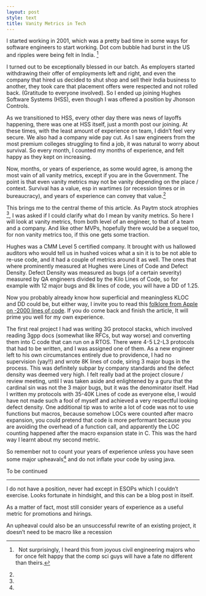 ```yaml
---
layout: post
style: text
title: Vanity Metrics in Tech
---
```


I started working in 2001, which was a pretty bad time in some ways for software engineers to start working. Dot com bubble had burst in the US and ripples were being felt in India. [^1] 

I turned out to be exceptionally blessed in our batch. As employers started withdrawing their offer of employments left and right, and even the company that hired us decided to shut shop and sell their India business to another, they took care that placement offers were respected and not rolled back. (Gratitude to everyone involved). So I ended up joining Hughes Software Systems (HSS), even though I was offered a position by Jhonson Controls.

As we transitioned to HSS, every other day there was news of layoffs happening, there was one at HSS itself, just a month post our joining. At these times, with the least amount of experience on team, I didn’t feel very secure. We also had a company wide pay cut. As I saw engineers from the most premium colleges struggling to find a  job, it was natural to worry about survival. So every month, I counted my months of experience, and felt happy as they kept on increasing.

Now, months, or years of experience, as some would agree, is among the most vain of all vanity metrics, except if you are in the Government. The point is that even vanity metrics may not be vanity depending on the place / context. Survival has a value, esp in wartimes (or recession times or in bureaucracy), and years of experience can convey that value.[^3]

This brings me to the central theme of this article. As Paytm stock atrophies [^2], I was asked  if I could clarify what do I mean by vanity metrics. So here I will look at vanity metrics, from both level of an engineer, to that of a team and a company. And like other MVPs, hopefully there would be a sequel too, for non vanity metrics too, if this one gets some traction.

Hughes was a CMM Level 5 certified company. It brought with us hallowed auditors who would tell us in hushed voices what a sin it is to be not able to re-use code, and it had a couple of metrics around it as well. The ones that where prominently measured at Hughes were Lines of Code and Defect Density. Defect Density was measured as bugs (of a certain severity) measured by QA engineers divided by the Kilo Lines of Code, so for example with 12 major bugs and 8k lines of code, you will have a DD of 1.25. 

Now you probably already know how superficial and meaningless KLOC and DD could be, but either way, I invite you to read this [folklore from Apple on -2000 lines of code](https://www.folklore.org/StoryView.py?story=Negative_2000_Lines_Of_Code.txt). If you do come back and finish the article, It will prime you well for my own experience.

The first real project I had was writing 3G protocol stacks, which involved reading 3gpp docs (somewhat like RFCs, but way worse) and converting them into C code that can run on a RTOS. There were 4-5 L2-L3 protocols that had to be written, and I was assigned one of them. As a new engineer left to his own circumstances entirely due to providence, I had no supervision (yay!!) and wrote 8K lines of code, siring 3 major bugs in the process. This was definitely subpar by company standards and the defect density was deemed very high. I felt really bad at the project closure / review meeting, until I was taken aside and enlightened by a guru that the cardinal sin was not the 3 major bugs, but it was the denominator itself. Had I written my protocols with 35-40K Lines of code as everyone else, I would have not made such a fool of myself and achieved a very respectful looking defect density. One additional tip was to write a lot of code was not to use functions but macros, because somehow LOCs were counted after macro expansion, you could pretend that code is more performant because you are avoiding the overhead of a function call, and apparently the LOC counting happened after the macro expansion state in C. This was the hard way I learnt about my second metric. 

So remember not to count your years of experience unless you have seen some major upheavals[^4] and do not inflate your code by using java. 

To be continued

------------------------------------------------

[^1]:  Not surprisingly, I heard this from joyous civil engineering majors who for once felt happy that the comp sci guys will have a fate no different than theirs.
[^2]:
 I do not have a position, never had except in ESOPs which I couldn’t exercise. Looks fortunate in hindsight, and this can be a blog post in itself.
[^3]: 
As a matter of fact, most still consider years of experience as a useful metric for promotions and hirings.
[^4]:
An upheaval could also be an unsuccessful rewrite of an existing project, it doesn’t need to be macro like a recession
